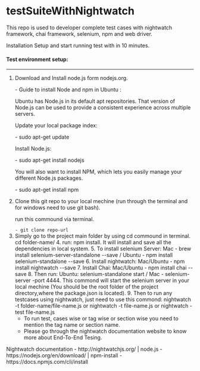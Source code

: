  <body>
<h1>testSuiteWithNightwatch</h1>
<p>
This repo is used to developer complete test cases with nightwatch framework, chai framework, selenium, npm and web driver.
</p>
<p>
Installation Setup and start running test with in 10 minutes.
</p>
 <h4>Test environment setup:</h4>
<hr/>
<ol>
<li>
<p> Download and Install node.js form nodejs.org.</p>
<p>- Guide to install Node and npm in Ubuntu :</p>
<p>Ubuntu has Node.js in its default apt repositories. That version of Node.js can be used to provide a consistent experience   across multiple servers.</p>
<p>Update your local package index:</p>
<p> - sudo apt-get update </p>
<p>Install Node.js:</p>
<p>- sudo apt-get install nodejs </p>
<p>You will also want to install NPM, which lets you easily manage your different Node.js packages.</p>
 <p>- sudo apt-get install npm</p>
 </li>
<li>
 <p>Clone this git repo to your local mechine (run through the terminal and for windows need to use git bash).</p>
 <p>run this commound via terminal.</p>
 <code>- git clone repo-url</code>
 </li>
 <li>
  Simply go to the project main folder by using cd commound in terminal.
  cd folder-name/
4. run: npm install.
 It will install and save all the dependencies in local system.
5. To install selenium Server:
  Mac - brew install selenium-server-standalone --save / 
  Ubuntu - npm install selenium-standalone --save
 6. Install nightwatch: 
   Mac/Ubuntu - npm install nightwatch --save
 7. Install Chai: 
   Mac/Ubuntu - npm install chai --save
 8. Then run: Ubuntu: selenium-standalone start / Mac - selenium-server -port 4444.
  This commond will start the selenium server in your local mechine (You should be the root folder of the project           directory,where the package.json is located).
 9. Then to run any testcases using nightwatch, just need to use this commond:
  nightwatch -t folder-name/file-name.js
  or
  nightwatch -t file-name.js
  or 
  nightwatch -test file-name.js
  
  - To run test, cases wise or tag wise or section wise you need to mention the tag name or section name.
  - Please go through the nightwatch documentation website to know more about End-To-End Tesing.
</ol>
Nightwatch documentation - http://nightwatchjs.org/ | 
node.js  - https://nodejs.org/en/download/ | 
npm-install - https://docs.npmjs.com/cli/install
</body>
